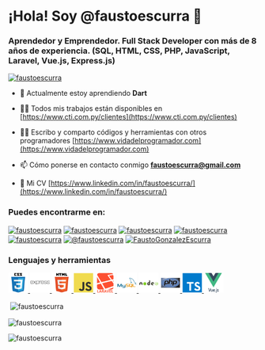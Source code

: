 <h1 align="left">¡Hola! Soy @faustoescurra 👋</h1>
<h3 align="left">Aprendedor y Emprendedor. Full Stack Developer con más de 8 años de experiencia. (SQL, HTML, CSS, PHP, JavaScript, Laravel, Vue.js, Express.js)</h3>

<p align="left"> 
  <a href="https://twitter.com/faustoescurra" target="blank">
    <img src="https://img.shields.io/twitter/follow/faustoescurra?logo=twitter&style=for-the-badge" alt="faustoescurra" />
  </a> 
</p>

- 🌱 Actualmente estoy aprendiendo **Dart**

- 👨‍💻 Todos mis trabajos están disponibles en [https://www.cti.com.py/clientes](https://www.cti.com.py/clientes)

- ✍🏼 Escribo y comparto códigos y herramientas con otros programadores [https://www.vidadelprogramador.com](https://www.vidadelprogramador.com)

- 📫 Cómo ponerse en contacto conmigo **faustoescurra@gmail.com**

- 📄 Mi CV [https://www.linkedin.com/in/faustoescurra/](https://www.linkedin.com/in/faustoescurra/)

<h3 align="left">Puedes encontrarme en:</h3>
<p align="left">
<a href="https://codepen.io/faustoescurra" target="blank"><img align="center" src="https://raw.githubusercontent.com/rahuldkjain/github-profile-readme-generator/master/src/images/icons/Social/codepen.svg" alt="faustoescurra" height="30" width="40" /></a>
<a href="https://twitter.com/faustoescurra" target="blank"><img align="center" src="https://raw.githubusercontent.com/rahuldkjain/github-profile-readme-generator/master/src/images/icons/Social/twitter.svg" alt="faustoescurra" height="30" width="40" /></a>
<a href="https://linkedin.com/in/faustoescurra" target="blank"><img align="center" src="https://raw.githubusercontent.com/rahuldkjain/github-profile-readme-generator/master/src/images/icons/Social/linked-in-alt.svg" alt="faustoescurra" height="30" width="40" /></a>
<a href="https://instagram.com/faustoescurra" target="blank"><img align="center" src="https://raw.githubusercontent.com/rahuldkjain/github-profile-readme-generator/master/src/images/icons/Social/instagram.svg" alt="faustoescurra" height="30" width="40" /></a>
<a href="https://www.behance.net/faustoescurra" target="blank"><img align="center" src="https://raw.githubusercontent.com/rahuldkjain/github-profile-readme-generator/master/src/images/icons/Social/behance.svg" alt="faustoescurra" height="30" width="40" /></a>
<a href="https://medium.com/@faustoescurra" target="blank"><img align="center" src="https://raw.githubusercontent.com/rahuldkjain/github-profile-readme-generator/master/src/images/icons/Social/medium.svg" alt="@faustoescurra" height="30" width="40" /></a>
<a href="https://www.youtube.com/c/FaustoGonzalezEscurra" target="blank"><img align="center" src="https://raw.githubusercontent.com/rahuldkjain/github-profile-readme-generator/master/src/images/icons/Social/youtube.svg" alt="FaustoGonzalezEscurra" height="30" width="40" /></a>
</p>

<h3 align="left">Lenguajes y herramientas</h3>
<p align="left"> <a href="https://www.w3schools.com/css/" target="_blank"> <img src="https://raw.githubusercontent.com/devicons/devicon/master/icons/css3/css3-original-wordmark.svg" alt="css3" width="40" height="40"/> </a> <a href="https://expressjs.com" target="_blank"> <img src="https://raw.githubusercontent.com/devicons/devicon/master/icons/express/express-original-wordmark.svg" alt="express" width="40" height="40"/> </a> <a href="https://www.w3.org/html/" target="_blank"> <img src="https://raw.githubusercontent.com/devicons/devicon/master/icons/html5/html5-original-wordmark.svg" alt="html5" width="40" height="40"/> </a> <a href="https://developer.mozilla.org/en-US/docs/Web/JavaScript" target="_blank"> <img src="https://raw.githubusercontent.com/devicons/devicon/master/icons/javascript/javascript-original.svg" alt="javascript" width="40" height="40"/> </a> <a href="https://laravel.com/" target="_blank"> <img src="https://raw.githubusercontent.com/devicons/devicon/master/icons/laravel/laravel-plain-wordmark.svg" alt="laravel" width="40" height="40"/> </a> <a href="https://www.mysql.com/" target="_blank"> <img src="https://raw.githubusercontent.com/devicons/devicon/master/icons/mysql/mysql-original-wordmark.svg" alt="mysql" width="40" height="40"/> </a> <a href="https://nodejs.org" target="_blank"> <img src="https://raw.githubusercontent.com/devicons/devicon/master/icons/nodejs/nodejs-original-wordmark.svg" alt="nodejs" width="40" height="40"/> </a> <a href="https://www.php.net" target="_blank"> <img src="https://raw.githubusercontent.com/devicons/devicon/master/icons/php/php-original.svg" alt="php" width="40" height="40"/> </a> <a href="https://www.typescriptlang.org/" target="_blank"> <img src="https://raw.githubusercontent.com/devicons/devicon/master/icons/typescript/typescript-original.svg" alt="typescript" width="40" height="40"/> </a> <a href="https://vuejs.org/" target="_blank"> <img src="https://raw.githubusercontent.com/devicons/devicon/master/icons/vuejs/vuejs-original-wordmark.svg" alt="vuejs" width="40" height="40"/> </a> </p>

<p>&nbsp;<img align="center" src="https://github-readme-stats.vercel.app/api?username=faustoescurra&show_icons=true&locale=en" alt="faustoescurra" /></p>

<p><img align="center" src="https://github-readme-streak-stats.herokuapp.com/?user=faustoescurra&" alt="faustoescurra" /></p>

<p align="left"> <img src="https://komarev.com/ghpvc/?username=faustoescurra&label=Profile%20views&color=0e75b6&style=flat" alt="faustoescurra" /> </p>
